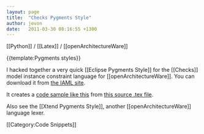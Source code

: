 ```yaml
---
layout: page
title:  "Checks Pygments Style"
author: jevon
date:   2011-03-30 08:16:55 +1300
---
```


[[Python]] / [[Latex]] / [[openArchitectureWare]]

{{template:Pygments styles}}

I hacked together a very quick [[Eclipse Pygments Style]] for the [[Checks]] model instance constraint language for [[openArchitectureWare]]. You can download it from <a href="http://code.google.com/p/iaml/source/browse/trunk/org.openiaml.docs.tools/latex/pygments-checks/">the IAML site</a>.

It creates a <a href="http://iaml.googlecode.com/svn/trunk/org.openiaml.docs.tools/latex/pygments-checks/code-sample-checks.pdf">code sample like this</a> from <a href="http://code.google.com/p/iaml/source/browse/trunk/org.openiaml.docs.tools/latex/pygments-checks/code-sample.tex">this source .tex file</a>.

Also see the [[Xtend Pygments Style]], another [[openArchitectureWare]] language lexer.

[[Category:Code Snippets]]